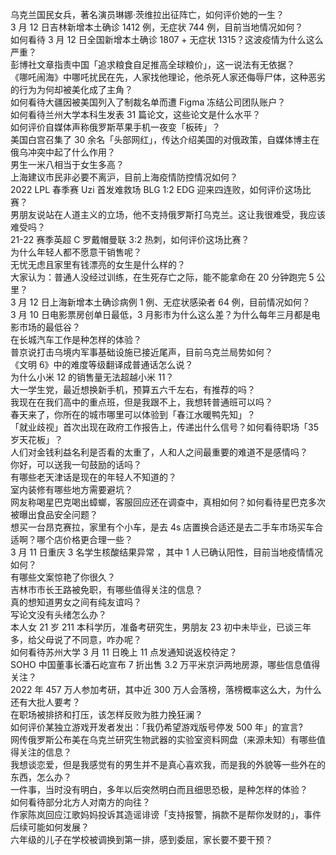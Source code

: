 乌克兰国民女兵，著名演员琳娜·茨维拉出征阵亡，如何评价她的一生？  
3 月 12 日吉林新增本土确诊 1412 例，无症状 744 例，目前当地情况如何？  
如何看待 3 月 12 日全国新增本土确诊 1807 + 无症状 1315？这波疫情为什么这么严重？  
彭博社文章指责中国「追求粮食自足推高全球粮价」，这一说法有无依据？  
《哪吒闹海》中哪吒扰民在先，人家找他理论，他杀死人家还侮辱尸体，这种恶劣的行为为何却被美化成了主角？  
如何看待大疆因被美国列入了制裁名单而遭 Figma 冻结公司团队账户？  
如何看待兰州大学本科生发表 31 篇论文，这些论文是什么水平？  
如何评价自媒体声称俄罗斯苹果手机一夜变「板砖」？  
美国白宫召集了 30 余名「头部网红」，传达介绍美国的对俄政策，自媒体博主在俄乌冲突中起了什么作用？  
男生一米八相当于女生多高？  
上海建议市民非必要不离沪，目前上海疫情防控情况如何？  
2022 LPL 春季赛 Uzi 首发难救场 BLG 1:2 EDG 迎来四连败，如何评价这场比赛？  
男朋友说站在人道主义的立场，他不支持俄罗斯打乌克兰。这让我很难受，我应该难受吗？  
21-22 赛季英超 C 罗戴帽曼联 3:2 热刺，如何评价这场比赛？  
为什么年轻人都不愿意干销售呢？  
无忧无虑且家里有钱漂亮的女生是什么样的？  
大家认为：普通人没经过训练，在生死存亡之际，能不能拿命在 20 分钟跑完 5 公里？  
3 月 12 日上海新增本土确诊病例 1 例、无症状感染者 64 例，目前情况如何？  
3 月 10 日电影票房创单日最低，3 月影市为什么这么差？为什么每年三月都是电影市场的最低谷？  
在长城汽车工作是种怎样的体验？  
普京说打击乌境内军事基础设施已接近尾声，目前乌克兰局势如何？  
《文明 6》中的难度等级翻译成普通话怎么说？  
为什么小米 12 的销售量无法超越小米 11？  
大一学生党，最近想换新手机，预算五六千左右，有推荐的吗？  
我现在在我们高中的重点班，但是我跟不上，我想转普通班可以吗？  
春天来了，你所在的城市哪里可以体验到「春江水暖鸭先知」？  
「就业歧视」首次出现在政府工作报告上，传递出什么信号？如何看待职场「35 岁天花板」？  
人们对金钱利益名利是否看的太重了，人和人之间最重要的难道不是感情吗？  
你好，可以送我一句鼓励的话吗？  
有哪些老天津话是现在的年轻人不知道的？  
室内装修有哪些地方需要避坑？  
网友称喝星巴克喝出蟑螂，客服回应还在调查中，真相如何？如何看待星巴克多次被曝出食品安全问题？  
想买一台昂克赛拉，家里有个小车，是去 4s 店置换合适还是去二手车市场买车合适啊？哪个店价格更合理一些？  
3 月 11 日重庆 3 名学生核酸结果异常 ，其中 1 人已确认阳性，目前当地疫情情况如何？  
有哪些文案惊艳了你很久？  
吉林市市长王路被免职，有哪些值得关注的信息？  
真的想知道男女之间有纯友谊吗？  
写论文没有头绪怎么办？  
本人女 21 岁 211 本科学历，准备考研究生，男朋友 23 初中未毕业，已谈三年多，给父母说了不同意，咋办呢？  
如何看待苏州大学 3 月 11 日晚上 11 点发通知说返校待定？  
SOHO 中国董事长潘石屹宣布 7 折出售 3.2 万平米京沪两地房源，哪些信息值得关注？  
2022 年 457 万人参加考研，其中近 300 万人会落榜，落榜概率这么大，为什么还有大批人要考？  
在职场被排挤和打压，该怎样反败为胜力挽狂澜？  
如何评价某独立游戏开发者发出：「我仍希望游戏版号停发 500 年」的宣言?  
网传俄罗斯公布美在乌克兰研究生物武器的实验室资料网盘（来源未知）有哪些值得关注的信息？  
我想谈恋爱，但是我感觉有的男生并不是真心喜欢我，而是我的外貌等一些外在的东西，怎么办？  
一件事，当时没有明白，多年以后突然明白而且细思恐极，是种怎样的体验？  
如何看待部分北方人对南方的向往？  
作家陈岚回应江歌妈妈投诉其造谣诽谤「支持报警，捐款不是帮你发财的」，事件后续可能如何发展？  
六年级的儿子在学校被调换到第一排，感到委屈，家长要不要干预？  
